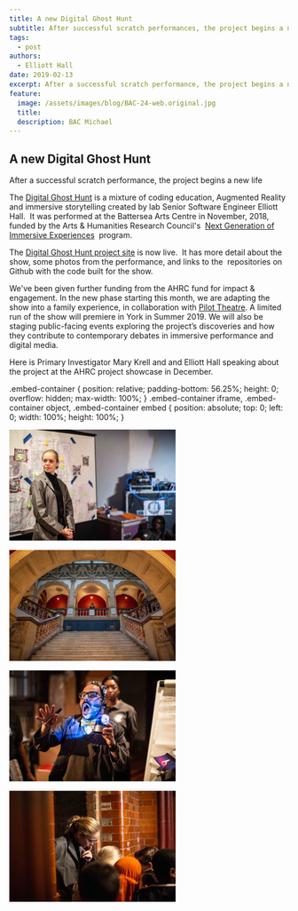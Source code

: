 ```yaml
---
title: A new Digital Ghost Hunt
subtitle: After successful scratch performances, the project begins a new life
tags:
  - post
authors:
  - Elliott Hall
date: 2019-02-13
excerpt: After a successful scratch performance, the project begins a new life
feature:
  image: /assets/images/blog/BAC-24-web.original.jpg
  title:
  description: BAC Michael
---
```


## A new Digital Ghost Hunt

After a successful scratch performance, the project begins a new life

The [Digital Ghost Hunt](https://digitalghosthunt.com) is a mixture of coding education, Augmented Reality and immersive storytelling created by lab Senior Software Engineer Elliott Hall.  It was performed at the Battersea Arts Centre in November, 2018, funded by the Arts & Humanities Research Council's  [Next Generation of Immersive Experiences](https://ceprogramme.com/immersive-experiences/projects)  program.

The [Digital Ghost Hunt project site](https://digitalghosthunt.com) is now live.  It has more detail about the show, some photos from the performance, and links to the  repositories on Github with the code built for the show.

We've been given further funding from the AHRC fund for impact & engagement. In the new phase starting this month, we are adapting the show into a family experience, in collaboration with [Pilot Theatre](https://www.pilot-theatre.com/). A limited run of the show will premiere in York in Summer 2019. We will also be staging public-facing events exploring the project’s discoveries and how they contribute to contemporary debates in immersive performance and digital media.

Here is Primary Investigator Mary Krell and and Elliott Hall speaking about the project at the AHRC project showcase in December.

.embed-container { position: relative; padding-bottom: 56.25%; height: 0; overflow: hidden; max-width: 100%; } .embed-container iframe, .embed-container object, .embed-container embed { position: absolute; top: 0; left: 0; width: 100%; height: 100%; }

![Louisa](/assets/images/blog/BAC-Kit_Theatre-32-web.width-300.jpg)

![BAC](/assets/images/blog/BAC-Kit_Theatre-4-web.width-300.jpg)

![Hemi siren](/assets/images/blog/BAC-Kit_Theatre-53-web.width-300.jpg)

![Louisa 2](/assets/images/blog/BAC-Kit_Theatre-11-web.width-300.jpg)
